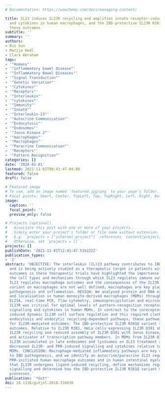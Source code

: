 ```yaml
---
# Documentation: https://wowchemy.com/docs/managing-content/

title: IL23 induces IL23R recycling and amplifies innate receptor-induced signalling
  and cytokines in human macrophages, and the IBD-protective IL23R R381Q variant modulates
  these outcomes
subtitle: ''
summary: ''
authors:
- Rui Sun
- Matija Hedl
- Clara Abraham
tags:
- '"Humans"'
- '"inflammatory bowel disease"'
- '"Inflammatory Bowel Diseases"'
- '"Signal Transduction"'
- '"Genetic Variation"'
- '"Cytokines"'
- '"Receptors"'
- '"Interleukin"'
- '"cytokines"'
- '"Immunity"'
- '"Innate"'
- '"Interleukin-23"'
- '"Autocrine Communication"'
- '"Endocytosis"'
- '"Endosomes"'
- '"Janus Kinase 2"'
- '"macrophages"'
- '"Macrophages"'
- '"Paracrine Communication"'
- '"Receptors"'
- '"Pattern Recognition"'
categories: []
date: '2020-01-01'
lastmod: 2021-11-01T08:41:47-04:00
featured: false
draft: false

# Featured image
# To use, add an image named `featured.jpg/png` to your page's folder.
# Focal points: Smart, Center, TopLeft, Top, TopRight, Left, Right, BottomLeft, Bottom, BottomRight.
image:
  caption: ''
  focal_point: ''
  preview_only: false

# Projects (optional).
#   Associate this post with one or more of your projects.
#   Simply enter your project's folder or file name without extension.
#   E.g. `projects = ["internal-project"]` references `content/project/deep-learning/index.md`.
#   Otherwise, set `projects = []`.
projects: []
publishDate: '2021-11-01T12:41:47.516222Z'
publication_types:
- '2'
abstract: 'OBJECTIVE: The interleukin (IL)23 pathway contributes to IBD pathogenesis
  and is being actively studied as a therapeutic target in patients with IBD. Unexpected
  outcomes in these therapeutic trials have highlighted the importance of understanding
  the cell types and mechanisms through which IL23 regulates immune outcomes. How
  IL23 regulates macrophage outcomes and the consequences of the IL23R R381Q IBD-protective
  variant on macrophages are not well defined; macrophages are key players in IBD
  pathogenesis and inflammation. DESIGN: We analysed protein and RNA expression, signalling
  and localisation in human monocyte-derived macrophages (MDMs) through western blot,
  ELISA, real-time PCR, flow cytometry, immunoprecipitation and microscopy. RESULTS:
  IL23R was critical for optimal levels of pattern-recognition receptor (PRR)-induced
  signalling and cytokines in human MDMs. In contrast to the coreceptor IL12Rβ1, IL23
  induced dynamic IL23R cell surface regulation and this required clathrin and dynamin-mediated
  endocytosis and endocytic recycling-dependent pathways; these pathways were essential
  for IL23R-mediated outcomes. The IBD-protective IL23R R381Q variant showed distinct
  outcomes. Relative to IL23R R381, HeLa cells expressing IL23R Q381 showed decreased
  IL23R recycling and reduced assembly of IL23R Q381 with Janus kinase/signal transducer
  and activator of transcription pathway members. In MDMs from IL23R Q381 carriers,
  IL23R accumulated in late endosomes and lysosomes on IL23 treatment and cells demonstrated
  decreased IL23R- and PRR-induced signalling and cytokines relative to IL23R R381
  MDMs. CONCLUSION: Macrophage-mediated inflammatory pathways are key contributors
  to IBD pathogenesis, and we identify an autocrine/paracrine IL23 requirement in
  PRR-initiated human macrophage outcomes and in human intestinal myeloid cells, establish
  that IL23R undergoes ligand-induced recycling, define mechanisms regulating IL23R-induced
  signalling and determine how the IBD-protective IL23R R381Q variant modulates these
  processes.'
publication: '*Gut*'
doi: 10.1136/gutjnl-2018-316830
---
```

